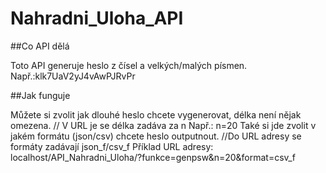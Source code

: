 # Nahradni_Uloha_API


##Co API dělá

Toto API generuje heslo z  čísel a velkých/malých písmen.
Např.:klk7UaV2yJ4vAwPJRvPr


##Jak funguje

Můžete si zvolit jak dlouhé heslo chcete vygenerovat, délka není nějak omezena. // V URL je se délka zadáva za n
Např.: n=20
Také si jde zvolit v jakém formátu (json/csv) chcete heslo outputnout. //Do URL adresy se formáty zadávají json_f/csv_f
Příklad URL adresy: localhost/API_Nahradni_Uloha/?funkce=genpsw&n=20&format=csv_f
